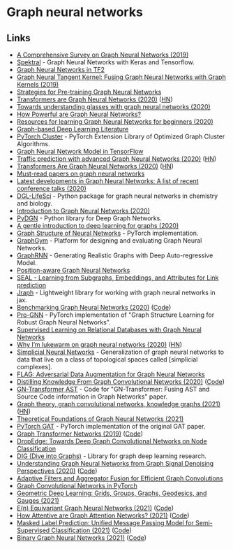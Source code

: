 # Graph neural networks

## Links

- [A Comprehensive Survey on Graph Neural Networks (2019)](https://arxiv.org/pdf/1901.00596.pdf)
- [Spektral](https://github.com/danielegrattarola/spektral) - Graph Neural Networks with Keras and Tensorflow.
- [Graph Neural Networks in TF2](https://github.com/microsoft/tf2-gnn)
- [Graph Neural Tangent Kernel: Fusing Graph Neural Networks with Graph Kernels (2019)](https://github.com/KangchengHou/gntk)
- [Strategies for Pre-training Graph Neural Networks](https://github.com/snap-stanford/pretrain-gnns)
- [Transformers are Graph Neural Networks (2020)](https://graphdeeplearning.github.io/post/transformers-are-gnns/) ([HN](https://news.ycombinator.com/item?id=22518263))
- [Towards understanding glasses with graph neural networks (2020)](https://deepmind.com/blog/article/Towards-understanding-glasses-with-graph-neural-networks)
- [How Powerful are Graph Neural Networks?](https://github.com/weihua916/powerful-gnns)
- [Resources for learning Graph Neural Networks for beginners (2020)](https://www.reddit.com/r/MLQuestions/comments/gk517g/resources_for_learning_graph_neural_networks_for/)
- [Graph-based Deep Learning Literature](https://github.com/naganandy/graph-based-deep-learning-literature)
- [PyTorch Cluster](https://github.com/rusty1s/pytorch_cluster) - PyTorch Extension Library of Optimized Graph Cluster Algorithms.
- [Graph Neural Network Model in TensorFlow](https://github.com/mtiezzi/gnn)
- [Traffic prediction with advanced Graph Neural Networks (2020)](https://deepmind.com/blog/article/traffic-prediction-with-advanced-graph-neural-networks) ([HN](https://news.ycombinator.com/item?id=24386584))
- [Transformers Are Graph Neural Networks (2020)](https://thegradient.pub/transformers-are-graph-neural-networks/) ([HN](https://news.ycombinator.com/item?id=24453294))
- [Must-read papers on graph neural networks](https://github.com/thunlp/GNNPapers)
- [Latest developments in Graph Neural Networks: A list of recent conference talks (2020)](https://www.reddit.com/r/MachineLearning/comments/j6wzut/r_latest_developments_in_graph_neural_networks_a/)
- [DGL-LifeSci](https://github.com/awslabs/dgl-lifesci) - Python package for graph neural networks in chemistry and biology.
- [Introduction to Graph Neural Networks (2020)](https://heartbeat.fritz.ai/introduction-to-graph-neural-networks-c5a9f4aa9e99)
- [PyDGN](https://github.com/diningphil/PyDGN) - Python library for Deep Graph Networks.
- [A gentle introduction to deep learning for graphs (2020)](https://www.sciencedirect.com/science/article/abs/pii/S0893608020302197)
- [Graph Structure of Neural Networks](https://github.com/facebookresearch/graph2nn) - PyTorch implementation.
- [GraphGym](https://github.com/snap-stanford/GraphGym) - Platform for designing and evaluating Graph Neural Networks.
- [GraphRNN](https://github.com/JiaxuanYou/graph-generation) - Generating Realistic Graphs with Deep Auto-regressive Model.
- [Position-aware Graph Neural Networks](https://github.com/JiaxuanYou/P-GNN)
- [SEAL - Learning from Subgraphs, Embeddings, and Attributes for Link prediction](https://github.com/muhanzhang/SEAL)
- [Jraph](https://github.com/deepmind/jraph) - Lightweight library for working with graph neural networks in jax.
- [Benchmarking Graph Neural Networks (2020)](https://arxiv.org/abs/2003.00982) ([Code](https://github.com/graphdeeplearning/benchmarking-gnns))
- [Pro-GNN](https://github.com/ChandlerBang/Pro-GNN) - PyTorch implementation of "Graph Structure Learning for Robust Graph Neural Networks".
- [Supervised Learning on Relational Databases with Graph Neural Networks](https://github.com/mwcvitkovic/Supervised-Learning-on-Relational-Databases-with-GNNs)
- [Why I’m lukewarm on graph neural networks (2020)](https://www.singlelunch.com/2020/12/28/why-im-lukewarm-on-graph-neural-networks/) ([HN](https://news.ycombinator.com/item?id=25632592))
- [Simplicial Neural Networks](https://github.com/stefaniaebli/paper-snn-neurips2020tda) - Generalization of graph neural networks to data that live on a class of topological spaces called [simplicial complexes].
- [FLAG: Adversarial Data Augmentation for Graph Neural Networks](https://github.com/devnkong/FLAG)
- [Distilling Knowledge From Graph Convolutional Networks (2020)](https://openaccess.thecvf.com/content_CVPR_2020/html/Yang_Distilling_Knowledge_From_Graph_Convolutional_Networks_CVPR_2020_paper.html) ([Code](https://github.com/ihollywhy/DistillGCN.PyTorch))
- [GN-Transformer AST](https://github.com/chengjunyan1/GN-Transformer-AST) - Code for "GN-Transformer: Fusing AST and Source Code information in Graph Networks" paper.
- [Graph theory, graph convolutional networks, knowledge graphs (2021)](https://albertazout.substack.com/p/gradient-ascent-10) ([HN](https://news.ycombinator.com/item?id=26058440))
- [Theoretical Foundations of Graph Neural Networks (2021)](https://www.youtube.com/watch?v=uF53xsT7mjc)
- [PyTorch GAT](https://github.com/gordicaleksa/pytorch-GAT) - PyTorch implementation of the original GAT paper.
- [Graph Transformer Networks (2019)](https://arxiv.org/abs/1911.06455) ([Code](https://github.com/seongjunyun/Graph_Transformer_Networks))
- [DropEdge: Towards Deep Graph Convolutional Networks on Node Classification](https://github.com/DropEdge/DropEdge)
- [DIG (Dive into Graphs)](https://github.com/divelab/DIG) - Library for graph deep learning research.
- [Understanding Graph Neural Networks from Graph Signal Denoising Perspectives (2020)](https://arxiv.org/abs/2006.04386) ([Code](https://github.com/fuguoji/GSDN))
- [Adaptive Filters and Aggregator Fusion for Efficient Graph Convolutions](https://github.com/shyam196/egc)
- [Graph Convolutional Networks in PyTorch](https://github.com/tkipf/pygcn)
- [Geometric Deep Learning: Grids, Groups, Graphs, Geodesics, and Gauges (2021)](https://arxiv.org/abs/2104.13478)
- [E(n) Equivariant Graph Neural Networks (2021)](https://arxiv.org/abs/2102.09844) ([Code](https://github.com/vgsatorras/egnn))
- [How Attentive are Graph Attention Networks? (2021)](https://arxiv.org/pdf/2105.14491.pdf) ([Code](https://github.com/tech-srl/how_attentive_are_gats))
- [Masked Label Prediction: Unified Message Passing Model for Semi-Supervised Classification (2021)](https://arxiv.org/abs/2009.03509) ([Code](https://github.com/lucidrains/graph-transformer-pytorch))
- [Binary Graph Neural Networks (2021)](https://arxiv.org/abs/2012.15823) ([Code](https://github.com/mbahri/binary_gnn))
